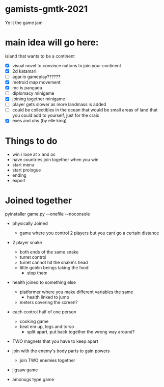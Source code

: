 # gamists-gmtk-2021
Ye it the game jam

# main idea will go here:

island that wants to be a continent
- [x] visual novel to convince nations to join your continent
- [x] 2d katamari
- [ ] agar.io gameplay??????
- [x] metroid map movement
- [x] mc is pangaea
- [ ] diplomacy minigame
- [x] joining together minigame
- [ ] player gets slower as more landmass is added
- [ ] could be collectibles in the ocean that would be small areas of land that you could add to yourself, just for the craic
- [x] exes and ohs (by elle king)

# Things to do
- win / lose at x and os
- have countries join together when you win
- start menu
- start prologue
- ending
- export

# Joined together
pyinstaller game.py --onefile --noconsole
- physically Joined
  - game where you control 2 players but you cant go a certain distance

- 2 player snake
  - both ends of the same snake
  - turret control
  - turret cannot hit the snake's head
  - little goblin beings taking the food
    - stop them

- health joined to something else
  - platformer where you make different variables the same
    - health linked to jump
  - meters covering the screen?

- each control half of one person
  - cooking game
  - beat em up, legs and torso
    - split apart, put back together the wrong way around?

- TWO magnets that you have to keep apart

- join with the enemy's body parts to gain powers
    - join TWO enemies together

- jigsaw game



- amonugs type game
